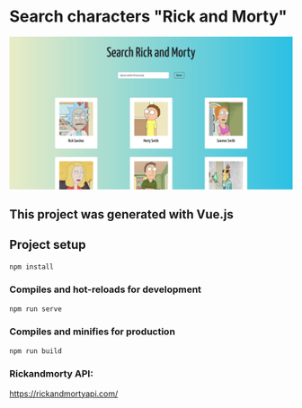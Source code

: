 # Search characters "Rick and Morty"

![Search-Characters](./public/rickandmorty.png)

## This project was generated with Vue.js

## Project setup

```
npm install
```

### Compiles and hot-reloads for development

```
npm run serve
```

### Compiles and minifies for production

```
npm run build
```

### Rickandmorty API:

https://rickandmortyapi.com/
